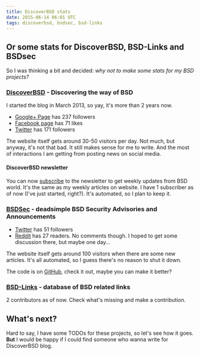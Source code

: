 ```yaml
---
title: DiscoverBSD stats
date: 2015-06-14 06:01 UTC
tags: discoverbsd, bsdsec, bsd-links
---
```


## Or some stats for DiscoverBSD, BSD-Links and BSDsec

So I was thinking a bit and decided: *why not to make some stats for my BSD projects?*

### [DiscoverBSD](https://www.DiscoverBSD.com) - Discovering the way of BSD
I started the blog in March 2013, so yay, it's more than 2 years now.

 * [Google+ Page](https://plus.google.com/+DiscoverBSD
) has 237 followers
 * [Facebook page](https://www.facebook.com/DiscoverBSD) has 71 likes
 * [Twitter](https://twitter.com/_discoverbsd
) has 171 followers

The website itself gets around 30-50 visitors per day. Not much, but anyway, it's not that bad. It still makes sense for me to write. And the most of interactions I am getting from posting news on social media.
#### DiscoverBSD newsletter
You can now [subscribe](http://eepurl.com/bpsrfL) to the newsletter to get weekly updates from BSD world. It's the same as my weekly articles on website.
I have 1 subscriber as of now (I've just started, right?). It's automated, so I plan to keep it.

### [BSDSec](https://bsdsec.net) - deadsimple BSD Security Advisories and Announcements
* [Twitter](https://twitter.com/bsdsec
) has 51 followers
* [Reddit](https://www.reddit.com/r/bsdsec) has 27 readers. No comments though. I hoped to get some discussion there, but maybe one day...  

The website itself gets around 100 visitors when there are some new articles. It's all automated, so I guess there's no reason to shut it down.

The code is on [GitHub](https://github.com/hovancik/BSDSec), check it out, maybe you can make it better?

### [BSD-Links](https://github.com/DiscoverBSD/BSD-Links) - database of BSD related links
2 contributors as of now. Check what's missing and make a contribution.

## What's next?
Hard to say, I have some TODOs for these projects, so let's see how it goes. **But** I would be happy if I could find someone who wanna write for DiscoverBSD blog.  
